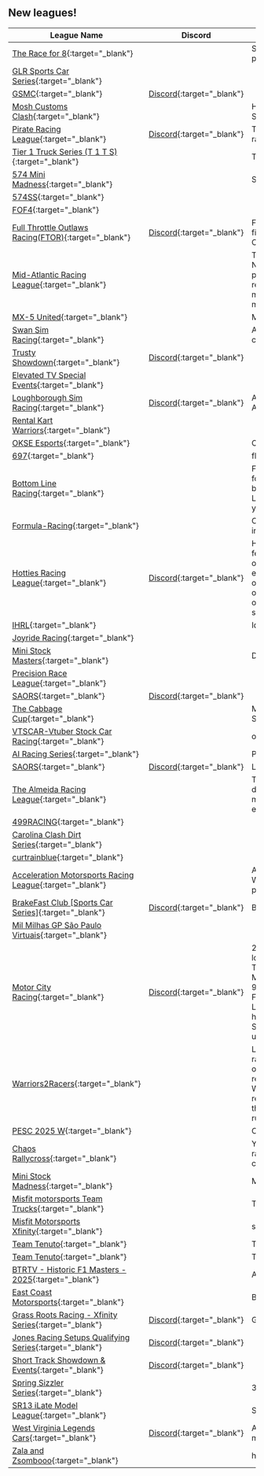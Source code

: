 ## New leagues!

| League Name | Discord | About |
|------------------------------------------------------------------------------------------------------------------------------------|----------------------------------------------------------------|---------------------------------------------------------------------------------------------------------------------------------------------------------------------------------------------------------------------------------------------------------------------------------------------------------------------------------------------------------------------------------------------------------------------------------------------------------------------------------------------------------------------------------------------------------------|
|[The Race for 8](https://members.iracing.com/membersite/member/LeagueView.do?league=12067){:target="_blank"} | |Special Charity Event for Seth Hatchel\. The Race for 8 presented by Vspeed Sim |
|[GLR Sports Car Series](https://members.iracing.com/membersite/member/LeagueView.do?league=12070){:target="_blank"} | | |
|[GSMC](https://members.iracing.com/membersite/member/LeagueView.do?league=12068){:target="_blank"} |[Discord](https://discord.gg/VQ7nDmnnrs){:target="_blank"} | |
|[Mosh Customs Clash](https://members.iracing.com/membersite/member/LeagueView.do?league=12071){:target="_blank"} | |Home of the 1st Annual Mosh Customs Clash at the Bullring\. Signup at the link below\. |
|[Pirate Racing League](https://members.iracing.com/membersite/member/LeagueView.do?league=12072){:target="_blank"} |[Discord](https://discord.gg/8esnY6Du6Y){:target="_blank"} |This league does Full Real Life Length Races\. If you enjoy racing and tired of all the shorten races, come Join us\. |
|[Tier 1 Truck Series \(T 1 T S\)](https://members.iracing.com/membersite/member/LeagueView.do?league=12069){:target="_blank"} | |Tier1RacingLeagueTrucks |
|[574 Mini Madness](https://members.iracing.com/membersite/member/LeagueView.do?league=12076){:target="_blank"} | |Sunday Mini Stock League |
|[574SS](https://members.iracing.com/membersite/member/LeagueView.do?league=12075){:target="_blank"} | | |
|[FOF4](https://members.iracing.com/membersite/member/LeagueView.do?league=12080){:target="_blank"} | | |
|[Full Throttle Outlaws Racing\(FTOR\)](https://members.iracing.com/membersite/member/LeagueView.do?league=12073){:target="_blank"} |[Discord](https://discord.gg/rPkNFyQD){:target="_blank"} |Full Throttle Outlaws Racing races Gen\-4 Cup cars with our first season starting May 9th with the Clash at Wilkesboro\. Check out our Discord and Rules below\! |
|[Mid\-Atlantic Racing League](https://members.iracing.com/membersite/member/LeagueView.do?league=12074){:target="_blank"} | |This league is meant for people in the Mid\-Atlantic area: NJ, NY, DE, PA, VA, MD, DC, WV\. Good opportunity to meet great people in the region, also many of us do track days together in real life such as NJMP, Summit Point, VIR, Watkins Glen, and more\.   We primarily race Sport Car and road courses, but there may be certain Seasons where we will setup a Formula series\. |
|[MX\-5 United](https://members.iracing.com/membersite/member/LeagueView.do?league=12079){:target="_blank"} | |MX\-5 United |
|[Swan Sim Racing](https://members.iracing.com/membersite/member/LeagueView.do?league=12078){:target="_blank"} | |A free iRacing league designed to allow West Australians a convenient time slot to race\. |
|[Trusty Showdown](https://members.iracing.com/membersite/member/LeagueView.do?league=12077){:target="_blank"} |[Discord](https://discord.gg/DeB7835j){:target="_blank"} | |
|[Elevated TV Special Events](https://members.iracing.com/membersite/member/LeagueView.do?league=12083){:target="_blank"} | | |
|[Loughborough Sim Racing](https://members.iracing.com/membersite/member/LeagueView.do?league=12084){:target="_blank"} |[Discord](https://discord.gg/7Q8xtgMu54){:target="_blank"} |A leauge for Loughborough University Students, Alumni and Assosiates |
|[Rental Kart Warriors](https://members.iracing.com/membersite/member/LeagueView.do?league=12081){:target="_blank"} | | |
|[OKSE Esports](https://members.iracing.com/membersite/member/LeagueView.do?league=12082){:target="_blank"} | |Oklahoma Scholastic Esports |
|[697](https://members.iracing.com/membersite/member/LeagueView.do?league=12092){:target="_blank"} | |fly changes |
|[Bottom Line Racing](https://members.iracing.com/membersite/member/LeagueView.do?league=12089){:target="_blank"} | |Full time Xfinity and Next Gen Nascar racing\! Finally a league for clean racing against highly motivated iRacers\. A league based around not just racing, but strategy\. Ever heard of it? Long enough races to time pit stops and save tires to outrun your opponents\! How will YOU race\!? |
|[Formula\-Racing](https://members.iracing.com/membersite/member/LeagueView.do?league=12091){:target="_blank"} | |Only race formula, with a desire to improve to become the best in formula racing on iracing |
|[Hotties Racing League](https://members.iracing.com/membersite/member/LeagueView.do?league=12088){:target="_blank"} |[Discord](https://discord.gg/xXHpzQ7w4W){:target="_blank"} |Hotties Racing League is a competitive iRacing community featuring leagues for stock cars and GT3 sports cars\. We focus on clean racing, sportsmanship, and fostering a welcoming environment for all skill levels\. With 10\-race seasons, organized schedules, and season\-long points championships, our league offers structured, high\-quality racing on a mix of ovals and road courses\. Join us to compete, improve your skills, and connect with fellow racing enthusiasts\! |
|[IHRL](https://members.iracing.com/membersite/member/LeagueView.do?league=12087){:target="_blank"} | |Idaho hometown racing legue |
|[Joyride Racing](https://members.iracing.com/membersite/member/LeagueView.do?league=12095){:target="_blank"} | | |
|[Mini Stock Masters](https://members.iracing.com/membersite/member/LeagueView.do?league=12085){:target="_blank"} | |Dirt Mini Stocks |
|[Precision Race League](https://members.iracing.com/membersite/member/LeagueView.do?league=12094){:target="_blank"} | | |
|[SAORS](https://members.iracing.com/membersite/member/LeagueView.do?league=12097){:target="_blank"} |[Discord](https://discord.gg/ZxJFKYtC){:target="_blank"} | |
|[The Cabbage Cup](https://members.iracing.com/membersite/member/LeagueView.do?league=12090){:target="_blank"} | |Monday\-Mini Stock oval Wednesday\-Street Stock oval Sunday\-Mini Stock road course |
|[VTSCAR\-Vtuber Stock Car Racing](https://members.iracing.com/membersite/member/LeagueView.do?league=12096){:target="_blank"} | |oval based leagues for Vtubers and not |
|[AI Racing Series](https://members.iracing.com/membersite/member/LeagueView.do?league=12098){:target="_blank"} | |Private League setup to play around with AI racing |
|[SAORS](https://members.iracing.com/membersite/member/LeagueView.do?league=12093){:target="_blank"} |[Discord](https://discord.gg/ZxJFKYtC){:target="_blank"} |Late model |
|[The Almeida Racing League](https://members.iracing.com/membersite/member/LeagueView.do?league=12086){:target="_blank"} | |The Almeida Racing Academy's iRacing league, providing drivers with a chance to compete against fellow Academy members, in a structured, competitive, enjoyable learning environment\. |
|[499RACING](https://members.iracing.com/membersite/member/LeagueView.do?league=12101){:target="_blank"} | | |
|[Carolina Clash Dirt Series](https://members.iracing.com/membersite/member/LeagueView.do?league=12099){:target="_blank"} | | |
|[curtrainblue](https://members.iracing.com/membersite/member/LeagueView.do?league=12100){:target="_blank"} | | |
|[Acceleration Motorsports Racing League](https://members.iracing.com/membersite/member/LeagueView.do?league=12107){:target="_blank"} | |A League Associated With The Team Acceleration Motorsports, We have a Discord look in the iRacing Discord and look at team promotions, you'll find us |
|[BrakeFast Club \[Sports Car Series\]](https://members.iracing.com/membersite/member/LeagueView.do?league=12104){:target="_blank"} |[Discord](https://discord.gg/brakefastclub){:target="_blank"} |BrakeFast Club's Sports Car Series iRacing League |
|[Mil Milhas GP São Paulo Virtuais](https://members.iracing.com/membersite/member/LeagueView.do?league=12103){:target="_blank"} | | |
|[Motor City Racing](https://members.iracing.com/membersite/member/LeagueView.do?league=12105){:target="_blank"} |[Discord](https://discord.gg/u8mm6J3KCw){:target="_blank"} |2025 is set to be a promising year for iRacing in MCR; we are looking to roll out a Weekly Multi\-Class IMSA iRacing League\. This league would feature GTP, LMP & GT3 Classes for the true Multi\-Class experience\. The League will be starting February 9th\! If you’re interested, please fill out the Google Form below\! Format: 15 Minute Qualifying 1 Hour Race Distance Signup Link: https://docs\.google\.com/forms/d/e/1FAIpQLSddVekqyfnxvjCL\-SLVYmTspdwmLcfygy3K1CYkimQMnJPHTA/viewform?usp\=header Discord Invite: https://discord\.gg/u8mm6J3KCw |
|[Warriors2Racers](https://members.iracing.com/membersite/member/LeagueView.do?league=12102){:target="_blank"} | |League for Warriors2Racers members and their guests\. League races every Wednesday\. Rotation follows real world calendar order of events for the current season\. Wednesday prior to a real world event will be the real world track for the upcoming W2R event \(if available\)\. At conclusion of each iteration of the real world calendar, there will be a special event at a location that we will likely run at in the future\. iRacing season normally runs Feb\-Sep with special sessions for real world racing prep |
|[PESC 2025 W](https://members.iracing.com/membersite/member/LeagueView.do?league=12106){:target="_blank"} | |ONLY FOR PESC |
|[Chaos Rallycross](https://members.iracing.com/membersite/member/LeagueView.do?league=12108){:target="_blank"} | |You search for something silly? Well what do you think about rallycross cars on "normal" tracks? Here we go with the most chaos you may ever seen\! |
|[Mini Stock Madness](https://members.iracing.com/membersite/member/LeagueView.do?league=12109){:target="_blank"} | |MSM Mini Stock Madness |
|[Misfit motorsports Team Trucks](https://members.iracing.com/membersite/member/LeagueView.do?league=12113){:target="_blank"} | |Team based truck league |
|[Misfit Motorsports Xfinity](https://members.iracing.com/membersite/member/LeagueView.do?league=12114){:target="_blank"} | |solo |
|[Team Tenuto](https://members.iracing.com/membersite/member/LeagueView.do?league=12111){:target="_blank"} | |Team Tenuto Test Sessions |
|[Team Tenuto](https://members.iracing.com/membersite/member/LeagueView.do?league=12112){:target="_blank"} | |Team Tenuto Test Sessions |
|[BTRTV \- Historic F1 Masters \- 2025](https://members.iracing.com/membersite/member/LeagueView.do?league=12110){:target="_blank"} | |AM Historic Single and Team Championship |
|[East Coast Motorsports](https://members.iracing.com/membersite/member/LeagueView.do?league=12115){:target="_blank"} | |Beginner friendly we all have to start somewhere\. |
|[Grass Roots Racing \- Xfinity Series](https://members.iracing.com/membersite/member/LeagueView.do?league=12118){:target="_blank"} |[Discord](https://discord.gg/grassrootsracing){:target="_blank"} |GRR Oval Series Championship |
|[Jones Racing Setups Qualifying Series](https://members.iracing.com/membersite/member/LeagueView.do?league=12120){:target="_blank"} |[Discord](https://discord.gg/4hhXwUESeF){:target="_blank"} | |
|[Short Track Showdown & Events](https://members.iracing.com/membersite/member/LeagueView.do?league=12121){:target="_blank"} |[Discord](https://discord.gg/4hhXwUESeF){:target="_blank"} | |
|[Spring Sizzler Series](https://members.iracing.com/membersite/member/LeagueView.do?league=12116){:target="_blank"} | |358 Modifieds |
|[SR13 iLate Model League](https://members.iracing.com/membersite/member/LeagueView.do?league=12119){:target="_blank"} | |SEND IT |
|[West Virginia Legends Cars](https://members.iracing.com/membersite/member/LeagueView.do?league=12117){:target="_blank"} |[Discord](https://discord.gg/mmBbCqBQ){:target="_blank"} |A Legends car league that will race on oval and road and maybe dirt in the future |
|[Zala and Zsombooo](https://members.iracing.com/membersite/member/LeagueView.do?league=12122){:target="_blank"} | |hello is a private room |

